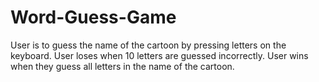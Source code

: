 # Word-Guess-Game
User is to guess the name of the cartoon by pressing letters on the keyboard. 
User loses when 10 letters are guessed incorrectly.
User wins when they guess all letters in the name of the cartoon.
